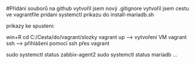 #Přidání souborů na github
vytvořil jsem nový .gitignore
vytvořil jsem cestu ve vagrantfile
pridani systemctl prikazu do install-mariadb.sh

prikazy ke spusteni: 

win+R
cd C:/Cesta/do/vagrant/slozky
vagrant up --> vytvoření VM
vagrant ssh --> přihlášení pomocí ssh přes vagrant

sudo systemctl status zabbix-agent2
sudo systemctl status mariadb
...